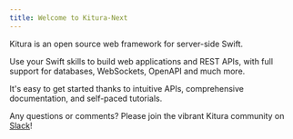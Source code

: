 ```yaml
---
title: Welcome to Kitura-Next
---
```


Kitura is an open source web framework for server-side Swift.

Use your Swift skills to build web applications and REST APIs, with full support for databases, WebSockets, OpenAPI and much more.

It's easy to get started thanks to intuitive APIs, comprehensive documentation, and self-paced tutorials.  

Any questions or comments? Please join the vibrant Kitura community on [Slack](http://swift-at-ibm-slack.mybluemix.net/?cm_sp=dw-bluemix-_-swift-_-devcenter&_ga=2.118288265.186671014.1570626561-1743126121.1570022962)!
